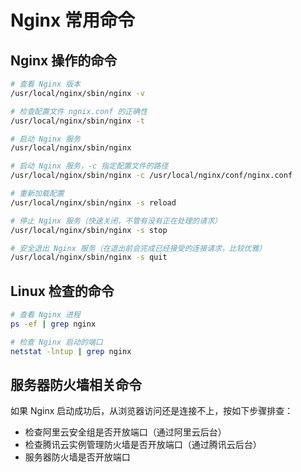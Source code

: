 # Nginx 常用命令

## Nginx 操作的命令

```bash
# 查看 Nginx 版本
/usr/local/nginx/sbin/nginx -v

# 检查配置文件 ngnix.conf 的正确性
/usr/local/nginx/sbin/nginx -t

# 启动 Nginx 服务
/usr/local/nginx/sbin/nginx

# 启动 Nginx 服务，-c 指定配置文件的路径
/usr/local/nginx/sbin/nginx -c /usr/local/nginx/conf/nginx.conf

# 重新加载配置
/usr/local/nginx/sbin/nginx -s reload

# 停止 Nginx 服务（快速关闭，不管有没有正在处理的请求）
/usr/local/nginx/sbin/nginx -s stop

# 安全退出 Nginx 服务（在退出前会完成已经接受的连接请求，比较优雅）
/usr/local/nginx/sbin/nginx -s quit
```

## Linux 检查的命令

```bash
# 查看 Nginx 进程
ps -ef | grep nginx

# 检查 Nginx 启动的端口
netstat -lntup | grep nginx
```

## 服务器防火墙相关命令

如果 Nginx 启动成功后，从浏览器访问还是连接不上，按如下步骤排查：

* 检查阿里云安全组是否开放端口（通过阿里云后台）
* 检查腾讯云实例管理防火墙是否开放端口（通过腾讯云后台）
* 服务器防火墙是否开放端口


